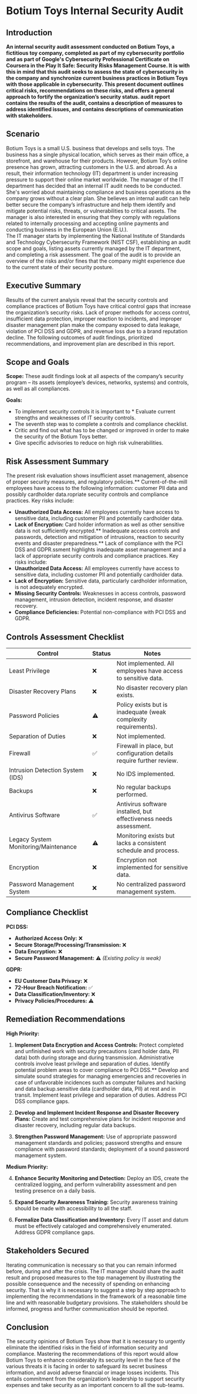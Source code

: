 # Botium Toys Internal Security Audit
## Introduction
**An internal security audit assessment conducted on Botium Toys, a fictitious toy company, completed as part of my cybersecurity portfolio and as part of Google's Cybersecurity Professional Certificate on Coursera in the Play It Safe: Security Risks Management Course.
It is with this in mind that this audit seeks to assess the state of cybersecurity in the company and synchronize current business practices in Botium Toys with those applicable in cybersecurity.  This present document outlines critical risks, recommendations on these risks, and offers a general approach to fortify the organization’s security status. audit report contains the results of the audit, contains a description of measures to address identified issues, and contains descriptions of communication with stakeholders.**

## Scenario
Botium Toys is a small U.S. business that develops and sells toys. The business has a single physical location, which serves as their main office, a storefront, and warehouse for their products. However, Botium Toy’s online presence has grown, attracting customers in the U.S. and abroad. As a result, their information technology (IT) department is under increasing pressure to support their online market worldwide.
The manager of the IT department has decided that an internal IT audit needs to be conducted. She's worried about maintaining compliance and business operations as the company grows without a clear plan. She believes an internal audit can help better secure the company’s infrastructure and help them identify and mitigate potential risks, threats, or vulnerabilities to critical assets. The manager is also interested in ensuring that they comply with regulations related to internally processing and accepting online payments and conducting business in the European Union (E.U.).  
The IT manager starts by implementing the National Institute of Standards and Technology Cybersecurity Framework (NIST CSF), establishing an audit scope and goals, listing assets currently managed by the IT department, and completing a risk assessment. The goal of the audit is to provide an overview of the risks and/or fines that the company might experience due to the current state of their security posture.

## Executive Summary
Results of the current analysis reveal that the security controls and compliance practices of Botium Toys have critical control gaps that increase the organization’s security risks.  Lack of proper methods for access control, insufficient data protection, improper reaction to incidents, and improper disaster management plan make the company exposed to data leakage, violation of PCI DSS and GDPR, and revenue loss due to a brand reputation decline.  The following outcomes of audit findings, prioritized recommendations, and improvement plan are described in this report.


## Scope and Goals

**Scope:** 
These audit findings look at all aspects of the company’s security program – its assets (employee’s devices, networks, systems) and controls, as well as all compliances.

**Goals:**

* To implement security controls it is important to * Evaluate current strengths and weaknesses of IT security controls.
* The seventh step was to complete a controls and compliance checklist.
* Critic and find out what has to be changed or improved in order to make the security of the Botium Toys better.
* Give specific advisories to reduce on high risk vulnerabilities.

## Risk Assessment Summary
The present risk evaluation shows insufficient asset management, absence of proper security measures, and regulatory policies.** Current-of-the-mill employees have access to the following information: customer PII data and possibly cardholder data.ropriate security controls and compliance practices.  Key risks include:

* **Unauthorized Data Access:**  All employees currently have access to sensitive data, including customer PII and potentially cardholder data.
* **Lack of Encryption:** Card holder information as well as other sensitive data is not sufficiently encrypted.** Inadequate access controls and passwords, detection and mitigation of intrusions, reaction to security events and disaster preparedness.** Lack of compliance with the PCI DSS and GDPR.ssment highlights inadequate asset management and a lack of appropriate security controls and compliance practices.  Key risks include:
* **Unauthorized Data Access:**  All employees currently have access to sensitive data, including customer PII and potentially cardholder data.
* **Lack of Encryption:** Sensitive data, particularly cardholder information, is not adequately encrypted.
* **Missing Security Controls:**  Weaknesses in access controls, password management, intrusion detection, incident response, and disaster recovery.
* **Compliance Deficiencies:**  Potential non-compliance with PCI DSS and GDPR.

## Controls Assessment Checklist

| Control                               | Status | Notes                                                                  |
|----------------------------------------|--------|-----------------------------------------------------------------------|
| Least Privilege                       | ❌      | Not implemented. All employees have access to sensitive data.        |
| Disaster Recovery Plans                | ❌      | No disaster recovery plan exists.                                       |
| Password Policies                     | ⚠️      | Policy exists but is inadequate (weak complexity requirements).        |
| Separation of Duties                  | ❌      | Not implemented.                                                        |
| Firewall                              | ✅      | Firewall in place, but configuration details require further review.  |
| Intrusion Detection System (IDS)       | ❌      | No IDS implemented.                                                   |
| Backups                               | ❌      | No regular backups performed.                                         |
| Antivirus Software                     | ✅      | Antivirus software installed, but effectiveness needs assessment.      |
| Legacy System Monitoring/Maintenance  | ⚠️      | Monitoring exists but lacks a consistent schedule and process.      |
| Encryption                             | ❌      | Encryption not implemented for sensitive data.                        |
| Password Management System            | ❌      | No centralized password management system.                             |
## Compliance Checklist

**PCI DSS:**

* **Authorized Access Only:** ❌
* **Secure Storage/Processing/Transmission:** ❌
* **Data Encryption:** ❌
* **Secure Password Management:** ⚠️ *(Existing policy is weak)*

**GDPR:**

* **EU Customer Data Privacy:** ❌ 
* **72-Hour Breach Notification:** ✅
* **Data Classification/Inventory:** ❌
* **Privacy Policies/Procedures:** ⚠️

## Remediation Recommendations

**High Priority:**

1. **Implement Data Encryption and Access Controls:** Protect completed and unfinished work with security precautions (card holder data, PII data) both during storage and during transmission.  Administrative controls involve least privilege and separation of duties.  Identify potential problem areas to cover compliance to PCI DSS.** Develop and simulate sound strategies for managing emergencies and recoveries in case of unfavorable incidences such as computer failures and hacking and data backup.sensitive data (cardholder data, PII) at rest and in transit.  Implement least privilege and separation of duties.  Address PCI DSS compliance gaps.

2. **Develop and Implement Incident Response and Disaster Recovery Plans:**  Create and test comprehensive plans for incident response and disaster recovery, including regular data backups.

3. **Strengthen Password Management:** Use of appropriate password management standards and policies; password strengths and ensure compliance with password standards; deployment of a sound password management system.

**Medium Priority:**

4. **Enhance Security Monitoring and Detection:** Deploy an IDS, create the centralized logging, and perform vulnerability assessment and pen testing presence on a daily basis.

5. **Expand Security Awareness Training:** Security awareness training should be made with accessibility to all the staff.

6. **Formalize Data Classification and Inventory:** Every IT asset and datum must be effectively cataloged and comprehensively enumerated.  Address GDPR compliance gaps.
## Stakeholders Secured

Iterating communication is necessary so that you can remain informed before, during and after the crisis.  The IT manager should share the audit result and proposed measures to the top management by illustrating the possible consequence and the necessity of spending on enhancing security.  That is why it is necessary to suggest a step by step approach to implementing the recommendations in the framework of a reasonable time line and with reasonable budgetary provisions.  The stakeholders should be informed, progress and further communication should be reported.


## Conclusion

The security opinions of Botium Toys show that it is necessary to urgently eliminate the identified risks in the field of information security and compliance.  Mastering the recommendations of this report would allow Botium Toys to enhance considerably its security level in the face of the various threats it is facing in order to safeguard its secret business information, and avoid adverse financial or image losses incidents.  This entails commitment from the organization’s leadership to support security expenses and take security as an important concern to all the sub-teams.
